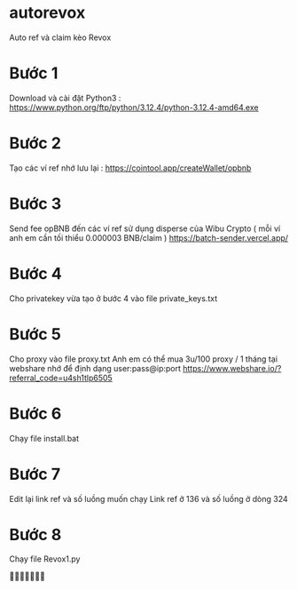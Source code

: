 # autorevox
Auto ref và claim kèo Revox

# Bước 1 
Download và cài đặt Python3 : https://www.python.org/ftp/python/3.12.4/python-3.12.4-amd64.exe

# Bước 2
Tạo các ví ref nhớ lưu lại : https://cointool.app/createWallet/opbnb

# Bước 3
Send fee opBNB đến các ví ref sử dụng disperse của Wibu Crypto ( mỗi ví anh em cần tối thiểu 0.000003 BNB/claim )
https://batch-sender.vercel.app/

# Bước 4 
Cho privatekey vừa tạo ở bước 4 vào file private_keys.txt

# Bước 5
Cho proxy vào file proxy.txt 
Anh em có thể mua 3u/100 proxy / 1 tháng tại webshare nhớ để định dạng user:pass@ip:port
https://www.webshare.io/?referral_code=u4sh1tlp6505

# Bước 6
Chạy file install.bat

# Bước 7 
Edit lại link ref và số luồng muốn chạy 
Link ref ở 136 và số luồng ở dòng 324

# Bước 8
Chạy file Revox1.py

💩💩💩💩💩💩💩
